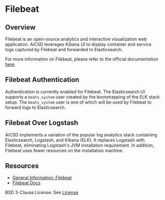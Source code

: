 # Filebeat

## Overview
Filebeat is an open-source analytics and interactive visualization web application. AiCSD leverages Kibana UI to display container and service logs captured by Filebeat and forwarded to Elasticsearch.

For more information on Filebeat, please refer to the official documentation [here](https://www.elastic.co/beats/filebeat).

## Filebeat Authentication
Authentication is currently enabled for Filebeat. The Elasticsearch UI supports a `beats_system` user created by the bootstrapping of the ELK stack setup. The `beats_system` user is one of which will be used by Filebeat to forward logs to Elasticsearch.

## Filebeat Over Logstash
AiCSD implements a variation of the popular log analytics stack containing Elasticsearch, Logstash, and Kibana (ELK). It replaces Logstash with Filebeat, eliminating Logstash's JVM installation requirement. In addition, Filebeat uses fewer resources on the installation machine. 

## Resources

- [General Information: Filebeat](https://www.elastic.co/beats/filebeat)
- [Filebeat Docs](https://www.elastic.co/guide/en/beats/filebeat/current/index.html)

BSD 3-Clause License: See [License](../LICENSE.md)
